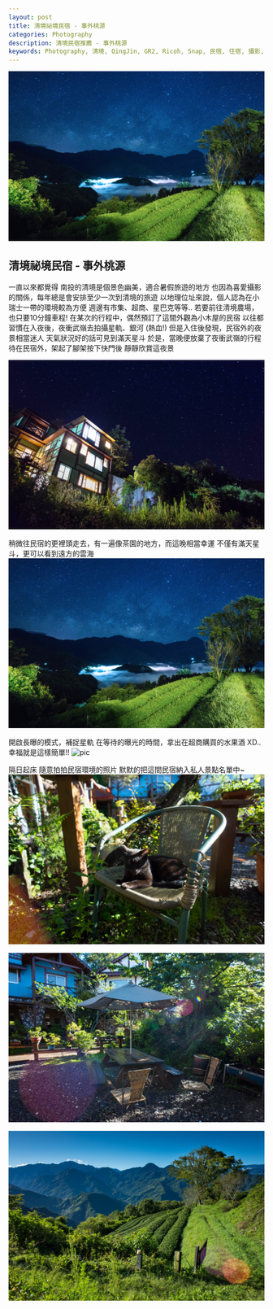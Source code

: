 ```yaml
---
layout: post
title: 清境祕境民宿 - 事外桃源
categories: Photography
description: 清境民宿推薦 - 事外桃源
keywords: Photography, 清境, QingJin, GR2, Ricoh, Snap, 民宿, 住宿, 攝影, 夜景, 星軌, 銀河, cat, 貓
---
```


![pic](/assets/img/photo/20170520_QingJin/R0011921.jpg)
## 清境祕境民宿 - 事外桃源
一直以來都覺得 南投的清境是個景色幽美，適合暑假旅遊的地方
也因為喜愛攝影的關係，每年總是會安排至少一次到清境的旅遊
以地理位址來說，個人認為在小瑞士一帶的環境較為方便
週邊有市集、超商、星巴克等等..
若要前往清境農場，也只要10分鐘車程!
在某次的行程中，偶然預訂了這間外觀為小木屋的民宿
以往都習慣在入夜後，夜衝武嶺去拍攝星軌、銀河 (熱血!)
但是入住後發現，民宿外的夜景相當迷人
天氣狀況好的話可見到滿天星斗
於是，當晚便放棄了夜衝武嶺的行程
待在民宿外，架起了腳架按下快門後 靜靜欣賞這夜景

![pic](/assets/img/photo/20170520_QingJin/R0011920.jpg)

稍微往民宿的更裡頭走去，有一遍像茶園的地方，而這晚相當幸運
不僅有滿天星斗，更可以看到遠方的雲海
![pic](/assets/img/photo/20170520_QingJin/R0011921.jpg)

開啟長曝的模式，補捉星軌
在等待的曝光的時間，拿出在超商購買的水果酒 XD..
幸福就是這樣簡單!!
![pic](/assets/img/photo/20170520_QingJin/R0011921-1.jpg)

隔日起床 隨意拍拍民宿環境的照片
默默的把這間民宿納入私人景點名單中~
![pic](/assets/img/photo/20170520_QingJin/R0011924.jpg)

![pic](/assets/img/photo/20170520_QingJin/R0011930.jpg)

![pic](/assets/img/photo/20170520_QingJin/R0011934.jpg)

